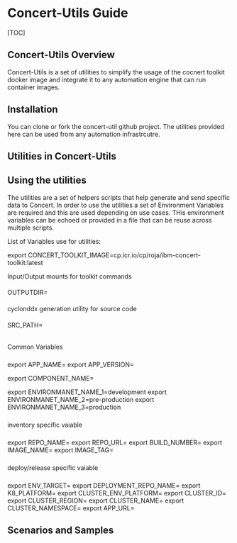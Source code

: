 # Concert-Utils Guide

[TOC]

## Concert-Utils Overview

Concert-Utils is a set of utilities to simplify the usage of the cocnert toolkit docker image and integrate it to any automation engine that can run container images.    

## Installation

You can clone or fork the concert-util github project.    The utilities provided here can be used from any automation infrastrcutre. 

## Utilities in Concert-Utils



## Using the utilities

The utilities are a set of helpers scripts that help generate and send specific data to Concert.   In order to use the utilities a set of Environment Variables are required and this are used depending on use cases.  THis environment variables can be echoed or provided in a file that can be reuse across multiple scripts.  

List of Variables use for utilities:

export CONCERT_TOOLKIT_IMAGE=cp.icr.io/cp/roja/ibm-concert-toolkit:latest

Input/Output mounts for toolkit commands

####
OUTPUTDIR=

####

cyclonddx generation utility for source code

####
SRC_PATH=

######

Common Variables

###

export APP_NAME=
export APP_VERSION=

export COMPONENT_NAME=

export ENVIRONMANET_NAME_1=development
export ENVIRONMANET_NAME_2=pre-production
export ENVIRONMANET_NAME_3=production

###

inventory specific vaiable 

###
export REPO_NAME=
export REPO_URL=
export BUILD_NUMBER=
export IMAGE_NAME=
export IMAGE_TAG=

###

deploy/release specific vaiable 

###

export ENV_TARGET=
export DEPLOYMENT_REPO_NAME=
export K8_PLATFORM=
export CLUSTER_ENV_PLATFORM=
export CLUSTER_ID=
export CLUSTER_REGION=
export CLUSTER_NAME=
export CLUSTER_NAMESPACE=
export APP_URL= 

## Scenarios and Samples



